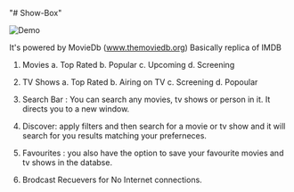 "# Show-Box" 

![Demo](https://github.com/TanIshqq/Show-Box/blob/master/ezgif.com-optimize.gif?raw=true)

It's powered by MovieDb (www.themoviedb.org)
Basically replica of IMDB

1. Movies 
  a. Top Rated
  b. Popular
  c. Upcoming
  d. Screening
  
2. TV Shows
  a. Top Rated
  b. Airing on TV
  c. Screening
  d. Popoular
  
3. Search Bar : You can search any movies, tv shows or person in it. It directs you to a new window.

4. Discover: apply filters and then search for a movie or tv show and it will search for you results matching your preferneces.

5. Favourites :  you also have the option to save your favourite movies and tv shows in the databse.

6. Brodcast Recuevers for No Internet connections.


  
